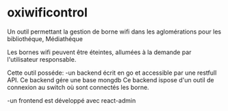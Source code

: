 # oxiwificontrol
Un outil permettant la gestion de borne wifi dans les aglomérations pour les bibliothéque, Médiathéque

Les bornes wifi peuvent être éteintes, allumées à la demande par l'utilisateur responsable.

Cette outil posséde: 
  -un backend écrit en go et accessible par une restfull API.
  Ce backend gére une base mongdb
  Ce backend ispose d'un outil de connexion au switch où sont connectés les borne.

  -un frontend est développé avec  react-admin 

  
